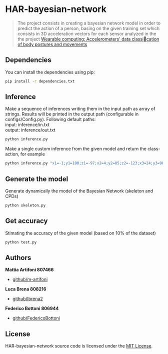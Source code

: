 # HAR-bayesian-network

> The project consists in creating a bayesian network model in order to predict the action of a person, basing on the given training set which consists in 3D acceleration vectors for each sensor analyzed in the the project [Wearable computing: Accelerometers' data classication of body postures and movements](http://groupware.les.inf.puc-rio.br/har)

## Dependencies

You can install the dependencies using pip:

```bash
pip install -r dependencies.txt
```

## Inference

Make a sequence of inferences writing them in the input path as array of strings. Results will be printed in the output path (configurable in configs/Config.py). Following default paths:  
input: inference/in.txt  
output: inference/out.txt

```bash
python inference.py
```

Make a single custom inference from the given model and return the class-action, for example

```bash
python inference.py "x1=-1;y1=100;z1=-97;x2=4;y2=85;z2=-123;x3=24;y3=98;z3=-94;x4=-210;y4=-87;z4=-162"
```

## Generate the model

Generate dynamically the model of the Bayesian Network (skeleton and CPDs)

```bash
python skeleton.py
```

## Get accuracy

Stimating the accuracy of the given model (based on 10% of the dataset)

```bash
python test.py
```

## Authors

**Mattia Artifoni 807466**

- [github/m-artifoni](https://github.com/m-artifoni)

**Luca Brena 808216**

- [github/lbrena2](https://github.com/lbrena2)

**Federico Bottoni 806944**

- [github/FedericoBottoni](https://github.com/federicobottoni)

## License

HAR-bayesian-network source code is licensed under the [MIT License](https://github.com/FedericoBottoni/HAR-bayesian-network/blob/master/LICENSE).

